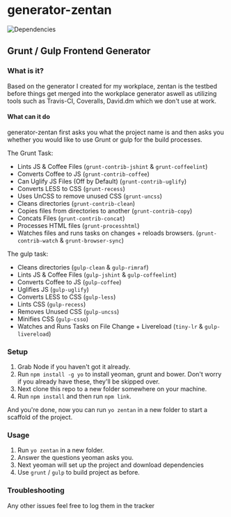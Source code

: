 # generator-zentan
![Dependencies](https://david-dm.org/tomo-san/generator-zentan.png)

## Grunt / Gulp Frontend Generator

### What is it?
Based on the generator I created for my workplace, zentan is the testbed before things get merged into the workplace generator aswell as utilizing tools such as Travis-CI, Coveralls, David.dm which we don't use at work.

#### What can it do

generator-zentan first asks you what the project name is and then asks you whether you would like to use Grunt or gulp for the build processes.

The Grunt Task:
- Lints JS & Coffee Files (`grunt-contrib-jshint` & `grunt-coffeelint`)
- Converts Coffee to JS (`grunt-contrib-coffee`)
- Can Uglify JS Files (Off by Default) (`grunt-contrib-uglify`)
- Converts LESS to CSS (`grunt-recess`)
- Uses UnCSS to remove unused CSS (`grunt-uncss`)
- Cleans directories (`grunt-contrib-clean`)
- Copies files from directories to another (`grunt-contrib-copy`)
- Concats Files (`grunt-contrib-concat`)
- Processes HTML files (`grunt-processhtml`)
- Watches files and runs tasks on changes + reloads browsers. (`grunt-contrib-watch` & `grunt-browser-sync`)

The gulp task:
- Cleans directories (`gulp-clean` & `gulp-rimraf`)
- Lints JS & Coffee Files (`gulp-jshint` & `gulp-coffeelint`)
- Converts Coffee to JS (`gulp-coffee`)
- Uglifies JS (`gulp-uglify`)
- Converts LESS to CSS (`gulp-less`)
- Lints CSS (`gulp-recess`)
- Removes Unused CSS (`gulp-uncss`)
- Minifies CSS (`gulp-csso`)
- Watches and Runs Tasks on File Change + Livereload (`tiny-lr` & `gulp-livereload`)

### Setup

1. Grab Node if you haven't got it already.
2. Run `npm install -g yo` to install yeoman, grunt and bower. Don't worry if you already have these, they'll be skipped over.
3. Next clone this repo to a new folder somewhere on your machine.
4. Run `npm install` and then run `npm link`.

And you're done, now you can run `yo zentan` in a new folder to start a scaffold of the project.

### Usage

1. Run `yo zentan` in a new folder.
2. Answer the questions yeoman asks you.
3. Next yeoman will set up the project and download dependencies
4. Use `grunt` / `gulp` to build project as before.

### Troubleshooting

Any other issues feel free to log them in the tracker
